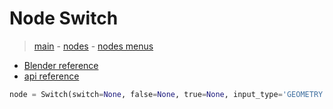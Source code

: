 # Node Switch

> [main](../structure.md) - [nodes](nodes.md) - [nodes menus](nodes_menus.md)

- [Blender reference](https://docs.blender.org/manual/en/latest/modeling/geometry_nodes/utilities/switch.html)
 - [api reference]({node.blender_python_ref})

```python
node = Switch(switch=None, false=None, true=None, input_type='GEOMETRY')```
